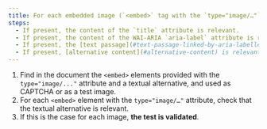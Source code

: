 ```yaml
---
title: For each embedded image (`<embed>` tag with the `type="image/…"` attribute) used as [CAPTCHA](#captcha) or as a \[test image](#image-test), with a \[textual alternative](#textual-image-alternative) or [alternative content](#alternative-content), is this alternative relevant?
steps:
  - If present, the content of the `title` attribute is relevant.
  - If present, the content of the WAI-ARIA `aria-label` attribute is relevant.
  - If present, the [text passage](#text-passage-linked-by-aria-labelledby-or-aria-describedby) associated via the WAI-ARIA attribute `aria-labelledby` is relevant .
  - If present, [alternative content](#alternative-content) is relevant.
---
```


1. Find in the document the `<embed>` elements provided with the `type="image/..."` attribute and a textual alternative, and used as CAPTCHA or as a test image.
2. For each `<embed>` element with the `type="image/…"` attribute, check that the textual alternative is relevant.
3. If this is the case for each image, **the test is validated**.
